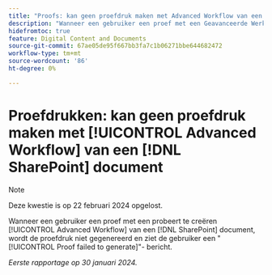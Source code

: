 ```yaml
---
title: "Proofs: kan geen proefdruk maken met Advanced Workflow van een SharePoint-document"
description: "Wanneer een gebruiker een proef met een Geavanceerde Werkschema van een document van SharePoint probeert tot stand te brengen, produceert de proef niet, en de gebruiker ziet een Bewijs ontbrak om bericht te produceren."
hidefromtoc: true
feature: Digital Content and Documents
source-git-commit: 67ae05de95f667bb3fa7c1b06271bbe644682472
workflow-type: tm+mt
source-wordcount: '86'
ht-degree: 0%

---
```



# Proefdrukken: kan geen proefdruk maken met [!UICONTROL Advanced Workflow] van een [!DNL SharePoint] document

>[!NOTE]
>
>Deze kwestie is op 22 februari 2024 opgelost.

Wanneer een gebruiker een proef met een probeert te creëren [!UICONTROL Advanced Workflow] van een [!DNL SharePoint] document, wordt de proefdruk niet gegenereerd en ziet de gebruiker een &quot;[!UICONTROL Proof failed to generate]&quot;- bericht.

_Eerste rapportage op 30 januari 2024._
